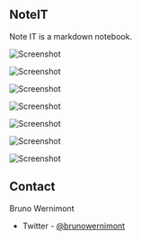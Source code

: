 ## NoteIT

Note IT is a markdown notebook.

![Screenshot](https://github.com/brunow/NoteItIOS/raw/master/Screen/Screen.png)

![Screenshot](https://github.com/brunow/NoteItIOS/raw/master/Screen/Screen2.png)

![Screenshot](https://github.com/brunow/NoteItIOS/raw/master/Screen/Screen3.png)

![Screenshot](https://github.com/brunow/NoteItIOS/raw/master/Screen/Screen4.png)

![Screenshot](https://github.com/brunow/NoteItIOS/raw/master/Screen/Screen5.png)

![Screenshot](https://github.com/brunow/NoteItIOS/raw/master/Screen/Screen6.png)

![Screenshot](https://github.com/brunow/NoteItIOS/raw/master/Screen/Screen7.png)

## Contact

Bruno Wernimont

- Twitter - [@brunowernimont](http://twitter.com/brunowernimont)